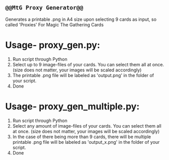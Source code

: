 ## ```@@MtG Proxy Generator@@ ```
Generates a printable .png in A4 size upon selecting 9 cards as input, so called 'Proxies' For Magic The Gathering Cards

# Usage- proxy_gen.py:

1. Run script through Python
2. Select up to 9 image-files of your cards. You can select them all at once. (size does not matter, your images will be scaled accordingly)
3. The printable .png file will be labeled as 'output.png' in the folder of your script.
4. Done

# Usage- proxy_gen_multiple.py:

1. Run script through Python
2. Select any amount of image-files of your cards. You can select them all at once. (size does not matter, your images will be scaled accordingly)
3. In the case of there being more than 9 cards, there will be multiple printable .png file will be labeled as 'output_x.png' in the folder of your script.
4. Done
